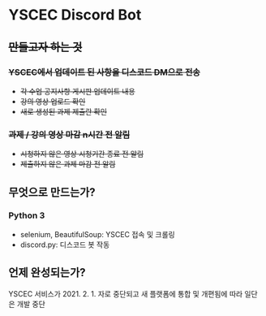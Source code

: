 # YSCEC Discord Bot

## ~~만들고자 하는 것~~
### ~~YSCEC에서 업데이트 된 사항을 디스코드 DM으로 전송~~
- ~~각 수업 공지사항 게시판 업데이트 내용~~
- ~~강의 영상 업로드 확인~~
- ~~새로 생성된 과제 제출란 확인~~
### ~~과제 / 강의 영상 마감 n시간 전 알림~~
- ~~시청하지 않은 영상 시청기간 종료 전 알림~~
- ~~제출하지 않은 과제 마감 전 알림~~

## 무엇으로 만드는가?
### Python 3
- selenium, BeautifulSoup: YSCEC 접속 및 크롤링
- discord.py: 디스코드 봇 작동

## 언제 완성되는가?

YSCEC 서비스가 2021. 2. 1. 자로 중단되고 새 플랫폼에 통합 및 개편됨에 따라 일단은 개발 중단
